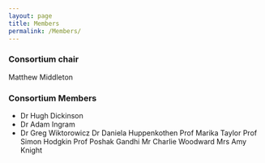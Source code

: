 ```yaml
---
layout: page
title: Members
permalink: /Members/
---
```


### Consortium chair

Matthew Middleton

### Consortium Members

* Dr Hugh Dickinson
* Dr Adam Ingram
* Dr Greg Wiktorowicz
Dr Daniela Huppenkothen
Prof Marika Taylor
Prof Simon Hodgkin
Prof Poshak Gandhi
Mr Charlie Woodward
Mrs Amy Knight


